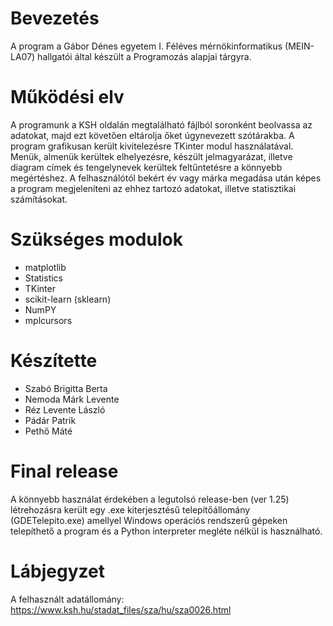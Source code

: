 
# Bevezetés
A program a Gábor Dénes egyetem I. Féléves mérnökinformatikus (MEIN-LA07) hallgatói által készült a Programozás alapjai tárgyra.

# Működési elv
A programunk a KSH oldalán megtalálható fájlból soronként beolvassa az adatokat, majd ezt követően eltárolja őket úgynevezett szótárakba. A program grafikusan került kivitelezésre TKinter modul használatával. Menük, almenük kerültek elhelyezésre, készült jelmagyarázat, illetve diagram címek és tengelynevek kerültek feltűntetésre a könnyebb megértéshez. A felhasználótól bekért év vagy márka megadása után képes a program megjeleníteni az ehhez tartozó adatokat, illetve statisztikai számításokat.

# Szükséges modulok
- matplotlib
- Statistics
- TKinter
- scikit-learn (sklearn)
- NumPY
- mplcursors

# Készítette
- Szabó Brigitta Berta
- Nemoda Márk Levente
- Réz Levente László
- Pádár Patrik
- Pethő Máté

# Final release
A könnyebb használat érdekében a legutolsó release-ben (ver 1.25) létrehozásra került egy .exe kiterjesztésű telepítőállomány (GDETelepito.exe) amellyel Windows operációs rendszerű gépeken telepíthető a program és a Python interpreter megléte nélkül is használható. 

# Lábjegyzet
A felhasznált adatállomány: https://www.ksh.hu/stadat_files/sza/hu/sza0026.html
